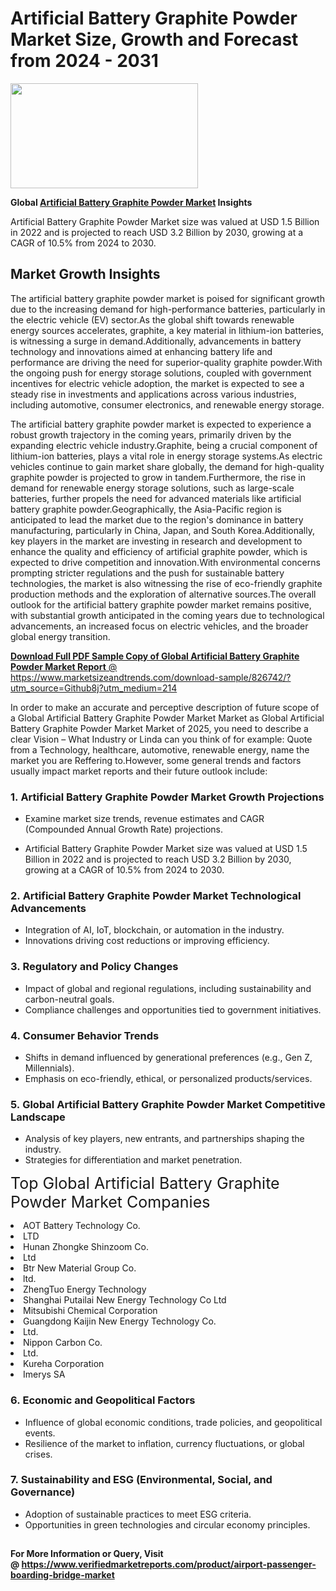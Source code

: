 <H1>Artificial Battery Graphite Powder Market Size, Growth and Forecast from 2024 - 2031</H1><img class="aligncenter size-medium wp-image-584254" src="https://thirdeyenews.in/wp-content/uploads/2024/09/Global-Market-Research-300x168.jpeg" alt="" width="300" height="168" /><p><strong>Global&nbsp;<a href="https://www.marketsizeandtrends.com/download-sample/826742/?utm_source=Github8j?utm_medium=214">Artificial Battery Graphite Powder Market</a> Insights</strong></p><p>Artificial Battery Graphite Powder Market size was valued at USD 1.5 Billion in 2022 and is projected to reach USD 3.2 Billion by 2030, growing at a CAGR of 10.5% from 2024 to 2030.</p><p><h2>Market Growth Insights</h2> <p>The artificial battery graphite powder market is poised for significant growth due to the increasing demand for high-performance batteries, particularly in the electric vehicle (EV) sector.As the global shift towards renewable energy sources accelerates, graphite, a key material in lithium-ion batteries, is witnessing a surge in demand.Additionally, advancements in battery technology and innovations aimed at enhancing battery life and performance are driving the need for superior-quality graphite powder.With the ongoing push for energy storage solutions, coupled with government incentives for electric vehicle adoption, the market is expected to see a steady rise in investments and applications across various industries, including automotive, consumer electronics, and renewable energy storage.</p> <p><a href="#"></a></p> <p>The artificial battery graphite powder market is expected to experience a robust growth trajectory in the coming years, primarily driven by the expanding electric vehicle industry.Graphite, being a crucial component of lithium-ion batteries, plays a vital role in energy storage systems.As electric vehicles continue to gain market share globally, the demand for high-quality graphite powder is projected to grow in tandem.Furthermore, the rise in demand for renewable energy storage solutions, such as large-scale batteries, further propels the need for advanced materials like artificial battery graphite powder.Geographically, the Asia-Pacific region is anticipated to lead the market due to the region's dominance in battery manufacturing, particularly in China, Japan, and South Korea.Additionally, key players in the market are investing in research and development to enhance the quality and efficiency of artificial graphite powder, which is expected to drive competition and innovation.With environmental concerns prompting stricter regulations and the push for sustainable battery technologies, the market is also witnessing the rise of eco-friendly graphite production methods and the exploration of alternative sources.The overall outlook for the artificial battery graphite powder market remains positive, with substantial growth anticipated in the coming years due to technological advancements, an increased focus on electric vehicles, and the broader global energy transition.</p> <p><a href="#"></p><p><span class=""><strong>Download Full PDF Sample Copy of Global Artificial Battery Graphite Powder Market Report</strong> @ <a href="https://www.marketsizeandtrends.com/download-sample/826742/?utm_source=Github8j?utm_medium=214" target="_blank">https://www.marketsizeandtrends.com/download-sample/826742/?utm_source=Github8j?utm_medium=214</a></span></p><p>In order to make an accurate and perceptive description of future scope of a Global&nbsp;Artificial Battery Graphite Powder Market Market as Global&nbsp;Artificial Battery Graphite Powder Market Market of 2025, you need to describe a clear Vision &ndash; What Industry or Linda can you think of for example: Quote from a Technology, healthcare, automotive, renewable energy, name the market you are Reffering to.However, some general trends and factors usually impact market reports and their future outlook include:</p><h3>1.&nbsp;<strong>Artificial Battery Graphite Powder Market Growth Projections</strong></h3><ul><li>Examine market size trends, revenue estimates and CAGR (Compounded Annual Growth Rate) projections.</li><li><p>Artificial Battery Graphite Powder Market size was valued at USD 1.5 Billion in 2022 and is projected to reach USD 3.2 Billion by 2030, growing at a CAGR of 10.5% from 2024 to 2030.</p></li></ul><h3>2.&nbsp;<strong>Artificial Battery Graphite Powder Market Technological Advancements</strong></h3><ul><li>Integration of AI, IoT, blockchain, or automation in the industry.</li><li>Innovations driving cost reductions or improving efficiency.</li></ul><h3>3.&nbsp;<strong>Regulatory and Policy Changes</strong></h3><ul><li>Impact of global and regional regulations, including sustainability and carbon-neutral goals.</li><li>Compliance challenges and opportunities tied to government initiatives.</li></ul><h3>4.&nbsp;<strong>Consumer Behavior Trends</strong></h3><ul><li>Shifts in demand influenced by generational preferences (e.g., Gen Z, Millennials).</li><li>Emphasis on eco-friendly, ethical, or personalized products/services.</li></ul><h3>5.&nbsp;<strong>Global Artificial Battery Graphite Powder Market Competitive Landscape</strong></h3><ul><li>Analysis of key players, new entrants, and partnerships shaping the industry.</li><li>Strategies for differentiation and market penetration.</li></ul><p data-pm-slice="1 1 []"><span style="color: inherit; font-family: inherit; font-size: 25px;">Top Global Artificial Battery Graphite Powder Market Companies</span></p><div class="" data-test-id=""><p><li>AOT Battery Technology Co.</li><li>LTD</li><li> Hunan Zhongke Shinzoom Co.</li><li>Ltd</li><li> Btr New Material Group Co.</li><li>ltd.</li><li> ZhengTuo Energy Technology</li><li> Shanghai Putailai New Energy Technology Co Ltd</li><li> Mitsubishi Chemical Corporation</li><li> Guangdong Kaijin New Energy Technology Co.</li><li> Ltd.</li><li> Nippon Carbon Co.</li><li> Ltd.</li><li> Kureha Corporation</li><li> Imerys SA</li></p></div><h3>6.&nbsp;<strong>Economic and Geopolitical Factors</strong></h3><ul><li>Influence of global economic conditions, trade policies, and geopolitical events.</li><li>Resilience of the market to inflation, currency fluctuations, or global crises.</li></ul><h3>7.&nbsp;<strong>Sustainability and ESG (Environmental, Social, and Governance)</strong></h3><ul><li>Adoption of sustainable practices to meet ESG criteria.</li><li>Opportunities in green technologies and circular economy principles.</li></ul><h2><strong style="font-size: 14px;">For More Information or Query, Visit @&nbsp;</strong><a style="background-color: #ffffff; font-size: 14px;" href="https://www.marketsizeandtrends.com/report/artificial-battery-graphite-powder-market/" target="_blank">https://www.verifiedmarketreports.com/product/airport-passenger-boarding-bridge-market</a></h2>